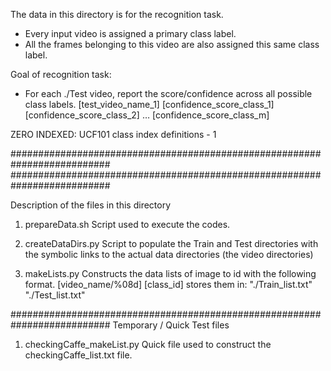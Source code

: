 
The data in this directory is for the recognition task.
* Every input video is assigned a primary class label.
* All the frames belonging to this video are also assigned this same class label.

Goal of recognition task:
* For each ./Test video, report the score/confidence across all possible
class labels.
[test_video_name_1] [confidence_score_class_1] [confidence_score_class_2] … [confidence_score_class_m]

ZERO INDEXED: UCF101 class index definitions - 1

##########################################################################
##########################################################################

Description of the files in this directory


1. prepareData.sh
    Script used to execute the codes.

2. createDataDirs.py
    Script to populate the Train and Test directories with the symbolic links to the actual
    data directories (the video directories)

3. makeLists.py
    Constructs the data lists of image to id with the following format.
    [video_name/%08d] [class_id]
    stores them in:
    "./Train_list.txt"
    "./Test_list.txt"


##########################################################################
Temporary / Quick Test files

1. checkingCaffe_makeList.py
    Quick file used to construct the checkingCaffe_list.txt file. 